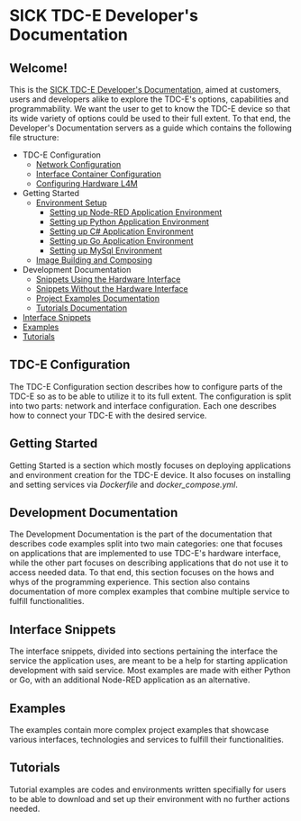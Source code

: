 # SICK TDC-E Developer's Documentation

## Welcome!

This is the [SICK TDC-E Developer's Documentation](https://github.com/SICKAG/sick_tdc-e-developers-documentation/wiki), aimed at customers, users and developers alike to explore the TDC-E's options, capabilities and programmability. We want the user to get to know the TDC-E device so that its wide variety of options could be used to their full extent. To that end, the Developer's Documentation servers as a guide which contains the following file structure:

* TDC-E Configuration
  * [Network Configuration](https://github.com/SICKAG/sick_tdc-e-developers-documentation/wiki/TDC%E2%80%90E-Network-Configuration)
  * [Interface Container Configuration](https://github.com/SICKAG/sick_tdc-e-developers-documentation/wiki/TDC%E2%80%90E-Interface-Configuration)
  * [Configuring Hardware L4M](https://github.com/SICKAG/sick_tdc-e-developers-documentation/wiki/TDC%E2%80%90E-Preparing-Hardware-l4m)
* Getting Started
  * [Environment Setup](https://github.com/SICKAG/sick_tdc-e-developers-documentation/wiki/Getting-Started-%E2%80%90-Environment-Setup)
    * [Setting up Node-RED Application Environment](https://github.com/SICKAG/sick_tdc-e-developers-documentation/wiki/Getting-Started-%E2%80%90-Environment-Setup#1-setting-up-node-red)
    * [Setting up Python Application Environment](https://github.com/SICKAG/sick_tdc-e-developers-documentation/wiki/Getting-Started-%E2%80%90-Environment-Setup#2-setting-up-python-application-environment)
    * [Setting up C# Application Environment](https://github.com/SICKAG/sick_tdc-e-developers-documentation/wiki/Getting-Started-%E2%80%90-Environment-Setup#3-setting-up-c-application-environment)
    * [Setting up Go Application Environment](https://github.com/SICKAG/sick_tdc-e-developers-documentation/wiki/Getting-Started-%E2%80%90-Environment-Setup#4-setting-up-go-application-environment)
    * [Setting up MySql Environment](https://github.com/SICKAG/sick_tdc-e-developers-documentation/wiki/Getting-Started-%E2%80%90-Environment-Setup#5-setting-up-mysql-environment)
  * [Image Building and Composing](https://github.com/SICKAG/sick_tdc-e-developers-documentation/wiki/Getting-Started-%E2%80%90-Build-and-Compose)
* Development Documentation
  * [Snippets Using the Hardware Interface](https://github.com/SICKAG/sick_tdc-e-developers-documentation/wiki/%5BHW-Interface%5D-Development-Documentation)
  * [Snippets Without the Hardware Interface](https://github.com/SICKAG/sick_tdc-e-developers-documentation/wiki/%5BNo-HW-Interface%5D-Development-Documentation)
  * [Project Examples Documentation](https://github.com/SICKAG/sick_tdc-e-developers-documentation/wiki/%5BExamples%5D-Development-Documentation)
  * [Tutorials Documentation](https://github.com/SICKAG/sick_tdc-e-developers-documentation/wiki/%5BTutorials%5D-Development-Documentation)
* [Interface Snippets](https://github.com/SICKAG/sick_tdc-e-developers-documentation/tree/main/interface-snippets)
* [Examples](https://github.com/SICKAG/sick_tdc-e-developers-documentation/tree/main/examples)
* [Tutorials](https://github.com/SICKAG/sick_tdc-e-developers-documentation/tree/main/tutorials)

## TDC-E Configuration
The TDC-E Configuration section describes how to configure parts of the TDC-E so as to be able to utilize it to its full extent. The configuration is split into two parts: network and interface configuration. Each one describes how to connect your TDC-E with the desired service.

## Getting Started
Getting Started is a section which mostly focuses on deploying applications and environment creation for the TDC-E device. It also focuses on installing and setting services via _Dockerfile_ and _docker_compose.yml_. 

## Development Documentation
The Development Documentation is the part of the documentation that describes code examples split into two main categories: one that focuses on applications that are implemented to use TDC-E's hardware interface, while the other part focuses on describing applications that do not use it to access needed data. To that end, this section focuses on the hows and whys of the programming experience. This section also contains documentation of more complex examples that combine multiple service to fulfill functionalities.

## Interface Snippets
The interface snippets, divided into sections pertaining the interface the service the application uses, are meant to be a help for starting application development with said service. Most examples are made with either Python or Go, with an additional Node-RED application as an alternative. 

## Examples
The examples contain more complex project examples that showcase various interfaces, technologies and services to fulfill their functionalities.

## Tutorials
Tutorial examples are codes and environments written specifially for users to be able to download and set up their environment with no further actions needed.



